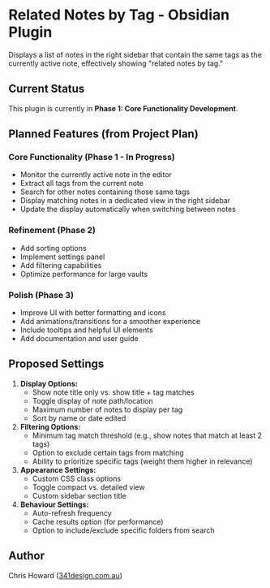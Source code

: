 # Related Notes by Tag - Obsidian Plugin

Displays a list of notes in the right sidebar that contain the same tags as the currently active note, effectively showing "related notes by tag."

## Current Status

This plugin is currently in **Phase 1: Core Functionality Development**.

## Planned Features (from Project Plan)

### Core Functionality (Phase 1 - In Progress)

- Monitor the currently active note in the editor
- Extract all tags from the current note
- Search for other notes containing those same tags
- Display matching notes in a dedicated view in the right sidebar
- Update the display automatically when switching between notes

### Refinement (Phase 2)

- Add sorting options
- Implement settings panel
- Add filtering capabilities
- Optimize performance for large vaults

### Polish (Phase 3)

- Improve UI with better formatting and icons
- Add animations/transitions for a smoother experience
- Include tooltips and helpful UI elements
- Add documentation and user guide

## Proposed Settings

1.  **Display Options:**
    - Show note title only vs. show title + tag matches
    - Toggle display of note path/location
    - Maximum number of notes to display per tag
    - Sort by name or date edited
2.  **Filtering Options:**
    - Minimum tag match threshold (e.g., show notes that match at least 2 tags)
    - Option to exclude certain tags from matching
    - Ability to prioritize specific tags (weight them higher in relevance)
3.  **Appearance Settings:**
    - Custom CSS class options
    - Toggle compact vs. detailed view
    - Custom sidebar section title
4.  **Behaviour Settings:**
    - Auto-refresh frequency
    - Cache results option (for performance)
    - Option to include/exclude specific folders from search

## Author

Chris Howard ([341design.com.au](https://341design.com.au))
